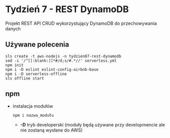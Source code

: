 # Tydzień 7 - REST DynamoDB

Projekt REST API CRUD wykorzystujący DynamoDB do przechowywania danych

## Używane polecenia
```
sls create -t aws-nodejs -n tydzien07-rest-dynamodb
sed -i '/^[[:blank:]]*#/d;s/#.*//' serverless.yml
npm init
npm i -D eslint eslint-config-airbnb-base
npm i -D serverless-offline
sls offline start
```

## npm
- instalacja modułów
  ```
  npm i nazwa_modułu
  ```
  - **-D** tryb developerski (moduły będą używane przy developmencie ale nie zostaną wysłane do AWS)